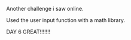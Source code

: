 Another challenge i saw online.

Used the user input function with a math library.


DAY 6 GREAT!!!!!!!